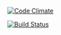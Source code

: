 [![Code Climate](https://codeclimate.com/github/ZhmAA/pokeradmin/badges/gpa.svg)](https://codeclimate.com/github/ZhmAA/pokeradmin)

[![Build Status](https://travis-ci.org/ZhmAA/pokeradmin.svg)](https://travis-ci.org/ZhmAA/pokeradmin)